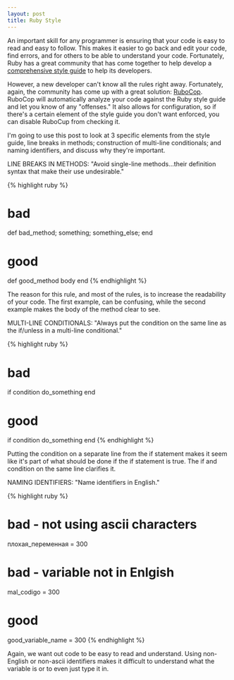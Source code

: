 ```yaml
---
layout: post
title: Ruby Style
---
```


An important skill for any programmer is ensuring that your code is easy to read and easy to follow.  This makes it easier to go back and edit your code, find errors, and for others to be able to understand your code.  Fortunately, Ruby has a great community that has come together to help develop a [comprehensive style guide](https://github.com/bbatsov/ruby-style-guide) to help its developers.

However, a new developer can't know all the rules right away.  Fortunately, again, the community has come up with a great solution: [RuboCop](https://github.com/bbatsov/rubocop).  RuboCop will automatically analyze your code against the Ruby style guide and let you know of any "offenses."  It also allows for configuration, so if there's a certain element of the style guide you don't want enforced, you can disable RuboCup from checking it.

I'm going to use this post to look at 3 specific elements from the style guide, line breaks in methods; construction of multi-line conditionals; and naming identifiers, and discuss why they're important.

LINE BREAKS IN METHODS:
"Avoid single-line methods...their definition syntax that make their use undesirable."

{% highlight ruby %}
# bad
def bad_method; something; something_else; end

# good
def good_method
  body
end
{% endhighlight %}

The reason for this rule, and most of the rules, is to increase the readability of your code.  The first example, can be confusing, while the second example makes the body of the method clear to see.

MULTI-LINE CONDITIONALS:
 "Always put the condition on the same line as the if/unless in a multi-line conditional."

{% highlight ruby %}
# bad
if
  condition
  do_something
end

# good
if condition
  do_something
end
{% endhighlight %}

Putting the condition on a separate line from the if statement makes it seem like it's part of what should be done if the if statement is true.  The if and condition on the same line clarifies it.

NAMING IDENTIFIERS:
"Name identifiers in English."

{% highlight ruby %}
# bad - not using ascii characters
плохая_переменная = 300

# bad - variable not in Enlgish
mal_codigo = 300

# good
good_variable_name = 300
{% endhighlight %}

Again, we want out code to be easy to read and understand.  Using non-English or non-ascii identifiers makes it difficult to understand what the variable is or to even just type it in.
